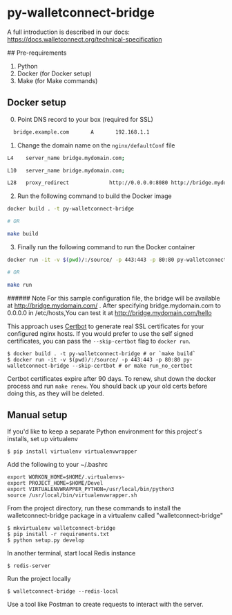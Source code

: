 # py-walletconnect-bridge
A full introduction is described in our docs: https://docs.walletconnect.org/technical-specification

## Pre-requirements

1. Python
2. Docker (for Docker setup)
3. Make (for Make commands)

## Docker setup

0. Point DNS record to your box (required for SSL)

```bash
  bridge.example.com	   A	   192.168.1.1
```

1. Change the domain name on the `nginx/defaultConf` file
```bash
L4    server_name bridge.mydomain.com;

L10   server_name bridge.mydomain.com;

L28   proxy_redirect             http://0.0.0.0:8080 http://bridge.mydomain.com;

```

2. Run the following command to build the Docker image

```bash
docker build . -t py-walletconnect-bridge

# OR

make build
```

3. Finally run the following command to run the Docker container
```bash
docker run -it -v $(pwd)/:/source/ -p 443:443 -p 80:80 py-walletconnect-bridge

# OR

make run
```

###### Note
For this sample configuration file, the bridge will be available at http://bridge.mydomain.com/ . After specifying bridge.mydomain.com to 0.0.0.0 in /etc/hosts,You can test it at http://bridge.mydomain.com/hello

This approach uses [Certbot](https://certbot.eff.org/) to generate real SSL certificates for your configured nginx hosts. If you would prefer to use the self signed certificates, you can pass the `--skip-certbot` flag to `docker run`.
~~~~
$ docker build . -t py-walletconnect-bridge # or `make build`
$ docker run -it -v $(pwd)/:/source/ -p 443:443 -p 80:80 py-walletconnect-bridge --skip-certbot # or make run_no_certbot
~~~~

Certbot certificates expire after 90 days. To renew, shut down the docker process and run `make renew`. You should back up your old certs before doing this, as they will be deleted.

## Manual setup

If you'd like to keep a separate Python environment for this project's installs, set up virtualenv
~~~~
$ pip install virtualenv virtualenvwrapper
~~~~

Add the following to your ~/.bashrc
~~~
export WORKON_HOME=$HOME/.virtualenvs~
export PROJECT_HOME=$HOME/Devel
export VIRTUALENVWRAPPER_PYTHON=/usr/local/bin/python3
source /usr/local/bin/virtualenvwrapper.sh
~~~~

From the project directory, run these commands to install the walletconnect-bridge package in a virtualenv called "walletconnect-bridge"
~~~~
$ mkvirtualenv walletconnect-bridge
$ pip install -r requirements.txt
$ python setup.py develop
~~~~

In another terminal, start local Redis instance
~~~~
$ redis-server
~~~~

Run the project locally
~~~~
$ walletconnect-bridge --redis-local
~~~~

Use a tool like Postman to create requests to interact with the server.
